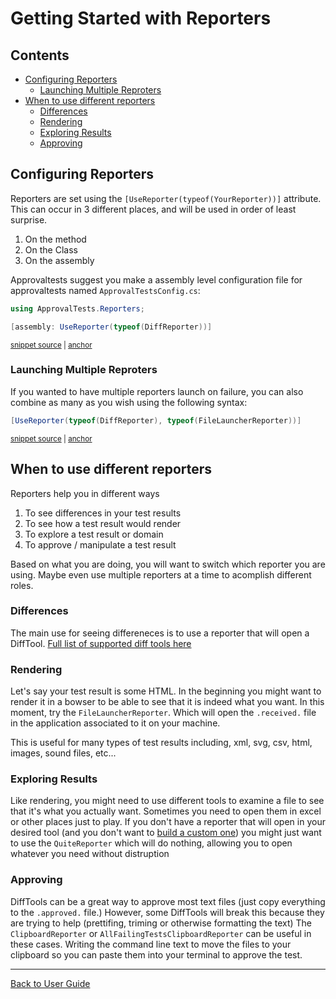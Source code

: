 <!--
GENERATED FILE - DO NOT EDIT
This file was generated by [MarkdownSnippets](https://github.com/SimonCropp/MarkdownSnippets).
Source File: /docs/ApprovalTests/mdsource/ReportersGettingStarted.source.md
To change this file edit the source file and then execute run_markdown.cmd.
-->

# Getting Started with Reporters

<!-- toc -->
## Contents

  * [Configuring Reporters](#configuring-reporters)
    * [Launching Multiple Reproters](#launching-multiple-reproters)
  * [When to use different reporters](#when-to-use-different-reporters)
    * [Differences](#differences)
    * [Rendering](#rendering)
    * [Exploring Results](#exploring-results)
    * [Approving](#approving)<!-- endtoc -->


## Configuring Reporters

Reporters are set using the `[UseReporter(typeof(YourReporter))]` attribute. This can occur in 3 different places, and will be used in order of least surprise.

1. On the method
1. On the Class
1. On the assembly

Approvaltests suggest you make a assembly level configuration file for approvaltests named `ApprovalTestsConfig.cs`:  

<!-- snippet: config_file -->
<a id='snippet-config_file'/></a>
```cs
using ApprovalTests.Reporters;

[assembly: UseReporter(typeof(DiffReporter))]
```
<sup><a href='/src/ApprovalTests.MachineSpecific.Tests/ApprovalTestsConfig.cs#L1-L5' title='File snippet `config_file` was extracted from'>snippet source</a> | <a href='#snippet-config_file' title='Navigate to start of snippet `config_file`'>anchor</a></sup>
<!-- endsnippet -->

### Launching Multiple Reproters

If you wanted to have multiple reporters launch on failure, you can also combine as many as you wish using the following syntax: 

<!-- snippet: multiple_reporters -->
<a id='snippet-multiple_reporters'/></a>
```cs
[UseReporter(typeof(DiffReporter), typeof(FileLauncherReporter))]
```
<sup><a href='/src/ApprovalTests.Tests/Html/HtmlTest.cs#L7-L9' title='File snippet `multiple_reporters` was extracted from'>snippet source</a> | <a href='#snippet-multiple_reporters' title='Navigate to start of snippet `multiple_reporters`'>anchor</a></sup>
<!-- endsnippet -->

## When to use different reporters

Reporters help you in different ways

1. To see differences in your test results
1. To see how a test result would render
1. To explore a test result or domain 
1. To approve / manipulate a test result

Based on what you are doing, you will want to switch which reporter you are using. Maybe even use multiple reporters at a time to acomplish different roles.

### Differences

The main use for seeing differeneces is to use a reporter that will open a DiffTool. [Full list of supported diff tools here](Reporters.md#supported-diff-tools)

### Rendering 
Let's say your test result is some HTML. In the beginning you might want to render it in a bowser to be able to see that it is indeed what you want. In this moment, try the  `FileLauncherReporter`. Which will open the `.received.` file in the application associated to it on your machine.

This is useful for many types of test results including, xml, svg, csv, html, images, sound files, etc...

### Exploring Results

Like rendering, you might need to use different tools to examine a file to see that it's what you actually want. Sometimes you need to open them in excel or other places just to play. If you don't have a reporter that will open in your desired tool (and you don't want to [build a custom one](Reporters.md#making-custom-reporters)) you might just want to use the `QuiteReporter` which will do nothing, allowing you to open whatever you need without distruption

### Approving

DiffTools can be a great way to approve most text files (just copy everything to the `.approved.` file.) However, some DiffTools will break this because they are trying to help (prettifing, triming or otherwise formatting the text)
The `ClipboardReporter` or `AllFailingTestsClipboardReporter` can be useful in these cases. Writing the command line text to move the files to your clipboard so you can paste them into your terminal to approve the test.



---

[Back to User Guide](readme.md#top)
